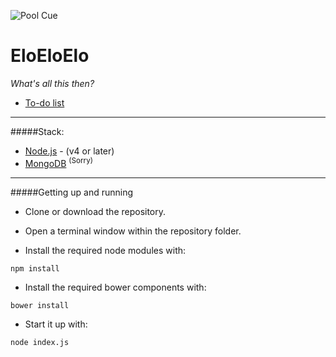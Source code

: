 ![Pool Cue](https://cdn3.iconfinder.com/data/icons/sport-activity/1024/ic_billiards-512.png "Pool Cue")


# EloEloElo
*What's all this then?*

- [To-do list](https://trello.com/b/bMOfstdY/elo-elo-elo)

---

#####Stack:
- [Node.js](https://nodejs.org/) - (v4 or later)
- [MongoDB](https://www.mongodb.com/) <sup>(Sorry)</sup>

---

#####Getting up and running

- Clone or download the repository.
- Open a terminal window within the repository folder.

- Install the required node modules with:
```
npm install
```

- Install the required bower components with:
```
bower install
```

- Start it up with:
```
node index.js
```
